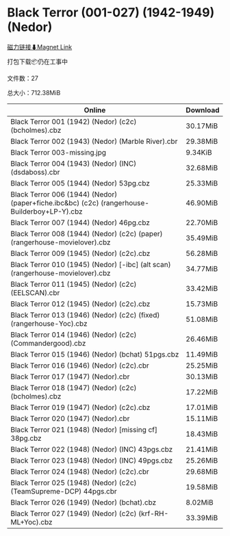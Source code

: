# Black Terror (001-027) (1942-1949) (Nedor)

[磁力链接⬇Magnet Link](magnet:?xt=urn:btih:dd3141b1c4b400bc04c2d3caa41134058ac43f0e&dn=Black%20Terror%20%28001-027%29%20%281942-1949%29%20%28Nedor%29)

打包下载📦仍在工事中

文件数：27

总大小：712.38MiB

Online | Download
--- | ---
Black Terror 001 (1942) (Nedor) (c2c) (bcholmes).cbz | 30.17MiB
Black Terror 002 (1943) (Nedor) (Marble River).cbr | 29.38MiB
Black Terror 003-missing.jpg | 9.34KiB
Black Terror 004 (1943) (Nedor) (INC) (dsdaboss).cbr | 32.68MiB
Black Terror 005 (1944) (Nedor) 53pg.cbz | 25.33MiB
Black Terror 006 (1944) (Nedor) (paper+fiche.ibc&bc) (c2c) (rangerhouse-Builderboy+LP-Y).cbz | 46.90MiB
Black Terror 007 (1944) (Nedor) 46pg.cbz | 22.70MiB
Black Terror 008 (1944) (Nedor) (c2c) (paper) (rangerhouse-movielover).cbz | 35.49MiB
Black Terror 009 (1945) (Nedor) (c2c).cbz | 56.28MiB
Black Terror 010 (1945) (Nedor) \[-ibc\] (alt scan) (rangerhouse-movielover).cbz | 34.77MiB
Black Terror 011 (1945) (Nedor) (c2c) (EELSCAN).cbr | 33.42MiB
Black Terror 012 (1945) (Nedor) (c2c).cbz | 15.73MiB
Black Terror 013 (1946) (Nedor) (c2c) (fixed) (rangerhouse-Yoc).cbz | 51.08MiB
Black Terror 014 (1946) (Nedor) (c2c) (Commandergood).cbz | 26.46MiB
Black Terror 015 (1946) (Nedor) (bchat) 51pgs.cbz | 11.49MiB
Black Terror 016 (1946) (Nedor) (c2c).cbr | 25.25MiB
Black Terror 017 (1947) (Nedor).cbr | 30.13MiB
Black Terror 018 (1947) (Nedor) (c2c) (bcholmes).cbz | 17.22MiB
Black Terror 019 (1947) (Nedor) (c2c).cbz | 17.01MiB
Black Terror 020 (1947) (Nedor).cbr | 15.11MiB
Black Terror 021 (1948) (Nedor) \[missing cf\] 38pg.cbz | 18.43MiB
Black Terror 022 (1948) (Nedor) (INC) 43pgs.cbz | 21.41MiB
Black Terror 023 (1948) (Nedor) (INC) 49pgs.cbz | 25.26MiB
Black Terror 024 (1948) (Nedor) (c2c).cbr | 29.68MiB
Black Terror 025 (1948) (Nedor) (c2c) (TeamSupreme-DCP) 44pgs.cbr | 19.58MiB
Black Terror 026 (1949) (Nedor) (bchat).cbz | 8.02MiB
Black Terror 027 (1949) (Nedor) (c2c) (krf-RH-ML+Yoc).cbz | 33.39MiB